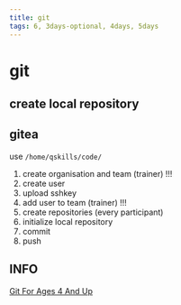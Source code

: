 ```yaml
---
title: git
tags: 6, 3days-optional, 4days, 5days
---
```

# git
## create local repository

## gitea
use `/home/qskills/code/`
1. create organisation and team (trainer) !!!
3. create user
4. upload sshkey
5. add user to team (trainer) !!!
6. create repositories (every participant)
7. initialize local repository
8. commit
9. push

## INFO
[Git For Ages 4 And Up](https://www.youtube.com/watch?v=1ffBJ4sVUb4)